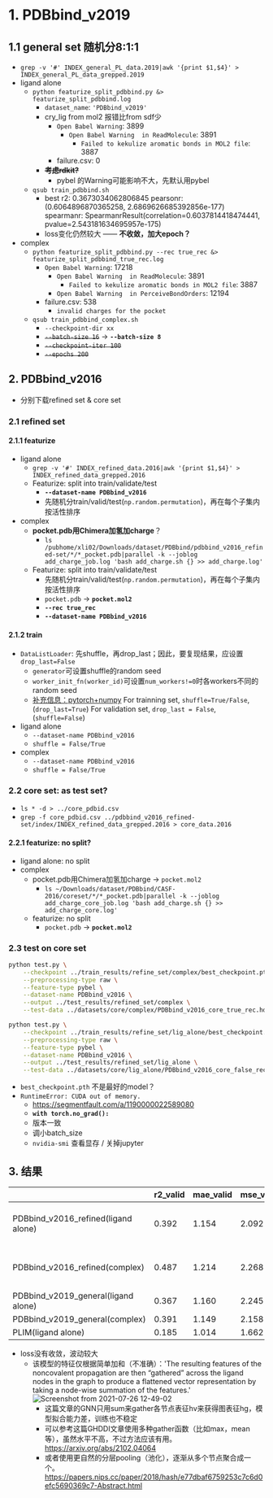 # 1. PDBbind_v2019
## 1.1 general set 随机分8:1:1
- `grep -v '#' INDEX_general_PL_data.2019|awk '{print $1,$4}' > INDEX_general_PL_data_grepped.2019`
- ligand alone
    - `python featurize_split_pdbbind.py &> featurize_split_pdbbind.log`
        - `dataset_name`: `'PDBbind_v2019'`
        - cry_lig from mol2 报错比from sdf少
            - `Open Babel Warning`: 3899
                - `Open Babel Warning  in ReadMolecule`: 3891
                    - `Failed to kekulize aromatic bonds in MOL2 file`: 3887
            - failure.csv: 0
        - ~~**考虑rdkit?**~~
            - pybel 的Warning可能影响不大，先默认用pybel
    - `qsub train_pdbbind.sh`
        - best r2: 0.3673034062806845 pearsonr: (0.6064896870365258, 2.6869626685392856e-177) spearmanr: SpearmanrResult(correlation=0.6037814418474441, pvalue=2.543181634695957e-175)
        - loss变化仍然较大 —— **不收敛，加大epoch？**
- complex
    - `python featurize_split_pdbbind.py --rec true_rec &> featurize_split_pdbbind_true_rec.log`
        - `Open Babel Warning`: 17218
            - `Open Babel Warning  in ReadMolecule`: 3891
                - `Failed to kekulize aromatic bonds in MOL2 file`: 3887
            - `Open Babel Warning  in PerceiveBondOrders`: 12194
        - failure.csv: 538
            - `invalid charges for the pocket`
    - `qsub train_pdbbind_complex.sh`
        - `--checkpoint-dir xx`
        - ~~`--batch-size 16`~~ -> **`--batch-size 8`**
        - ~~`--checkpoint-iter 100`~~
        - ~~`--epochs 200`~~
## 2. PDBbind_v2016
- 分别下载refined set & core set
### 2.1 refined set
#### 2.1.1 featurize
- ligand alone
    - `grep -v '#' INDEX_refined_data.2016|awk '{print $1,$4}' > INDEX_refined_data_grepped.2016`
    - Featurize: split into train/validate/test
        - **`--dataset-name PDBbind_v2016`**
        - 先随机分train/valid/test(`np.random.permutation`)，再在每个子集内按活性排序
- complex
    - **pocket.pdb用Chimera加氢加charge**？
        - `ls /pubhome/xli02/Downloads/dataset/PDBbind/pdbbind_v2016_refined-set/*/*_pocket.pdb|parallel -k --joblog add_charge_job.log 'bash add_charge.sh {} >> add_charge.log'`
    - Featurize: split into train/validate/test
        - 先随机分train/valid/test(`np.random.permutation`)，再在每个子集内按活性排序
        - `pocket.pdb` -> **`pocket.mol2`**
        - **`--rec true_rec`**
        - **`--dataset-name PDBbind_v2016`**
#### 2.1.2 train
- `DataListLoader`: 先shuffle，再drop_last；因此，要复现结果，应设置`drop_last=False`
    - `generator`可设置shuffle的random seed
    - `worker_init_fn(worker_id)`可设置`num_workers!=0`时各workers不同的random seed
    - [补充信息：pytorch+numpy](https://tanelp.github.io/posts/a-bug-that-plagues-thousands-of-open-source-ml-projects/)
For trainning set, `shuffle=True/False`,(`drop_last=True`)
For validation set, `drop_last = False`, (`shuffle=False`)
- ligand alone
    - `--dataset-name PDBbind_v2016`
    - `shuffle = False/True`
- complex
    - `--dataset-name PDBbind_v2016`
    - `shuffle = False/True`
### 2.2 core set: as test set?
- `ls * -d > ../core_pdbid.csv`
- `grep -f core_pdbid.csv ../pdbbind_v2016_refined-set/index/INDEX_refined_data_grepped.2016 > core_data.2016`
#### 2.2.1 featurize: no split?
- ligand alone: no split
- complex
    - pocket.pdb用Chimera加氢加charge -> `pocket.mol2`
        - `ls ~/Downloads/dataset/PDBbind/CASF-2016/coreset/*/*_pocket.pdb|parallel -k --joblog add_charge_core_job.log 'bash add_charge.sh {} >> add_charge_core.log'`
    - featurize: no split
        - `pocket.pdb` -> **`pocket.mol2`**
### 2.3 test on core set
```bash
python test.py \
    --checkpoint ../train_results/refine_set/complex/best_checkpoint.pth \
    --preprocessing-type raw \
    --feature-type pybel \
    --dataset-name PDBbind_v2016 \
    --output ../test_results/refined_set/complex \
    --test-data ../datasets/core/complex/PDBbind_v2016_core_true_rec.hdf &> test_complex.log
```

```bash
python test.py \
    --checkpoint ../train_results/refine_set/lig_alone/best_checkpoint.pth \
    --preprocessing-type raw \
    --feature-type pybel \
    --dataset-name PDBbind_v2016 \
    --output ../test_results/refined_set/lig_alone \
    --test-data ../datasets/core/lig_alone/PDBbind_v2016_core_false_rec.hdf &> test_lig_alone.log
```
- `best_checkpoint.pth` 不是最好的model？
- `RuntimeError: CUDA out of memory.`
    - https://segmentfault.com/a/1190000022589080
    - **`with torch.no_grad():`**
    - 版本一致
    - 调小batch_size
    - `nvidia-smi` 查看显存 / 关掉jupyter
## 3. 结果

||r2_valid|mae_valid|mse_valid|pearsonr_valid|spearmanr_valid|r2_test|mae_test|mse_test|pearsonr_test|spearmanr_test|loss|
|--|--|--|--|--|--|--|--|--|--|--|--|
|PDBbind_v2016_refined(ligand alone)|0.392|1.154|2.092|0.626|0.619|0.374|1.384|2.948|0.632|0.626|![total_loss](https://user-images.githubusercontent.com/54713559/126934369-b4582390-93ca-4950-98ba-aa840caf24c4.png) ![loss_y_10](https://user-images.githubusercontent.com/54713559/126934403-361e6c1f-32f1-4f7e-b052-02c81a648da9.png) ![loss_y_10_x_tail1000](https://user-images.githubusercontent.com/54713559/126934432-b37e74cb-ea43-423a-a86c-891093aec6df.png)|
|PDBbind_v2016_refined(complex)|0.487|1.214|2.268|0.698|0.698|0.523|1.199|2.246|0.742|0.751|![loss_total](https://user-images.githubusercontent.com/54713559/126934149-300e3de8-98a5-4bbf-a963-19d0664d2b49.png) ![loss_y_10](https://user-images.githubusercontent.com/54713559/126934310-65230241-3fac-4142-b4e0-f0f99cf293b8.png) ![loss_y_10_x_tail1000](https://user-images.githubusercontent.com/54713559/126934259-aa422e5a-a798-4712-9d21-820e16e054e6.png)|
|PDBbind_v2019_general(ligand alone)|0.367|1.160|2.245|0.606|0.604|||||||
|PDBbind_v2019_general(complex)|0.391|1.149|2.158|0.642|0.649|||||||
|PLIM(ligand alone)|0.185|1.014|1.662|0.434|0.404|||||||
- loss没有收敛，波动较大
    - 该模型的特征仅根据简单加和（不准确）：'The resulting features of the noncovalent propagation are then “gathered” across the ligand nodes in the graph to produce
a flattened vector representation by taking a node-wise summation of the features.'   
    ![Screenshot from 2021-07-26 12-49-02](https://user-images.githubusercontent.com/54713559/126934592-76d03903-25d4-49f9-a002-56682a503b7f.png)
        - 这篇文章的GNN只用sum来gather各节点表征hv来获得图表征hg，模型拟合能力差，训练也不稳定
        - 可以参考这篇GHDDI文章使用多种gather函数（比如max，mean等），虽然水平不高，不过方法应该有用。https://arxiv.org/abs/2102.04064
        - 或者使用更自然的分层pooling（池化），逐渐从多个节点聚合成一个。https://papers.nips.cc/paper/2018/hash/e77dbaf6759253c7c6d0efc5690369c7-Abstract.html
